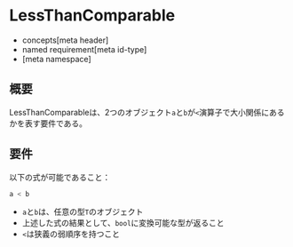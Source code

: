 # LessThanComparable
* concepts[meta header]
* named requirement[meta id-type]
* [meta namespace]

## 概要
LessThanComparableは、2つのオブジェクト`a`と`b`が`<`演算子で大小関係にあるかを表す要件である。


## 要件
以下の式が可能であること：

```cpp
a < b
```

- `a`と`b`は、任意の型`T`のオブジェクト
- 上述した式の結果として、`bool`に変換可能な型が返ること
- `<`は狭義の弱順序を持つこと
